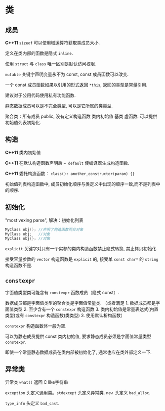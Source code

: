 # 类

## 成员

**C++11** `sizeof` 可以使用域运算符获取类成员大小. 

定义在类内部的函数是隐式 `inline`.

使用 `struct` 与 `class` 唯一区别是默认访问权限.

`mutable` 关键字声明变量永不为 const, const 成员函数可以改变.

一个 const 成员函数如果以引用的形式返回 `*this`, 返回的类型是常量引用.

建议对于公用代码使用私有功能函数.

静态数据成员可以是不完全类型, 可以是它所属的类类型.

聚合类：所有成员 public, 没有定义构造函数 类内初始值 基类 虚函数.
可以提供初始值列表初始化.

## 构造

**C++11** 类内初始值

**C++11** 在默认构造函数声明后 `= default` 使编译器生成构造函数.

**C++11** 委托构造函数： `class(): another_constructor(param) {}`

初始值列表构造函数中, 成员初始化顺序与类定义中出现的顺序一致,而不是列表中的顺序.


## 初始化

"most vexing parse", 解决：初始化列表 

```cpp
MyClass obj(); //声明了构造函数而非对象
MyClass obj;   //对象
MyClass obj{}; //对象
```

`explicit` 关键字对只有一个实参的类内构造函数禁止隐式转换, 禁止拷贝初始化.

接受容量参数的 `vector` 构造函数是 `explicit` 的, 接受单 `const char*` 的 `string` 构造函数不是.


## `constexpr`

字面值类型类可能含有 `constexpr` 函数成员（隐式 const）.

数据成员都是字面值类型的聚合类是字面值常量类.
（或者满足 1. 数据成员都是字面值类型 2. 至少含有一个 `constexpr` 构造函数 3. 类内初始值是常量表达式(内置类型)或有 `constexpr` 构造函数(类类型) 3.  使用默认析构函数）

`constexpr` 构造函数体一般为空.

可以为静态成员提供 const 类内初始值, 要求静态成员必须是字面值常量类型 `constexpr`.

即使一个常量静态数据成员在类内部被初始化了, 通常也应在类外部定义一下.


## 异常类

异常类 `what()` 返回 C like字符串

`exception` 头定义通用类。`stdexcept` 头定义异常类. `new `头定义 `bad_alloc`. 

`type_info` 头定义 `bad_cast`.

